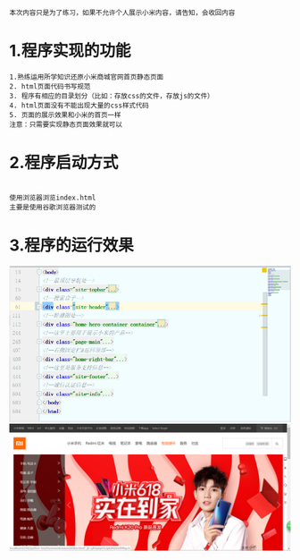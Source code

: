 ```
本次内容只是为了练习，如果不允许个人展示小米内容，请告知，会收回内容
```
# 1.程序实现的功能
```
1.熟练运用所学知识还原小米商城官网首页静态页面
2. html页面代码书写规范
3. 程序有相应的目录划分（比如：存放css的文件，存放js的文件）
4. html页面没有不能出现大量的css样式代码
5. 页面的展示效果和小米的首页一样
注意：只需要实现静态页面效果就可以
```
# 2.程序启动方式
```

使用浏览器浏览index.html
主要是使用谷歌浏览器测试的
```
# 3.程序的运行效果
![](.readme_images/63b947cc.png)
![](.readme_images/f4275e74.png)
